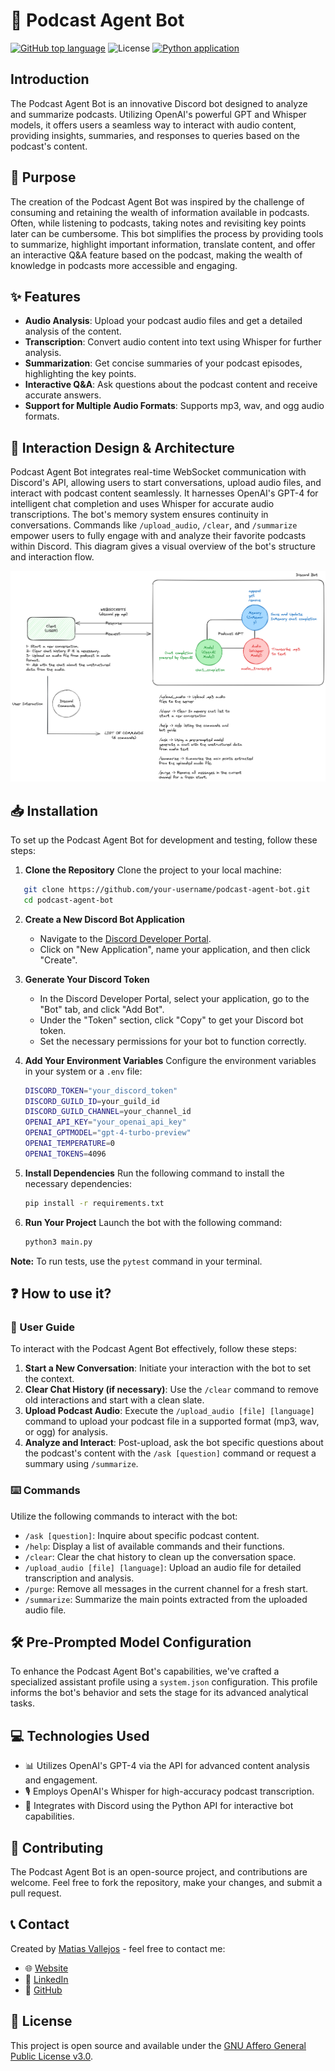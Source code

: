 # 🤖 Podcast Agent Bot

[![GitHub top language](https://img.shields.io/github/languages/top/matiasvallejosdev/podcast-agent-gpt-discord-bot-ai?color=1081c2)](https://github.com/matiasvallejosdev/podcast-agent-gpt-discord-bot-ai/search?l=c%23)
![License](https://img.shields.io/github/license/matiasvallejosdev/podcast-agent-gpt-discord-bot-ai?label=license&logo=github&color=f80&logoColor=fff)
[![Python application](https://github.com/matiasvallejosdev/podcast-agent-gpt-discord-bot-ai/actions/workflows/python-app.yml/badge.svg)](https://github.com/matiasvallejosdev/podcast-agent-gpt-discord-bot-ai/actions/workflows/python-app.yml)

## Introduction

The Podcast Agent Bot is an innovative Discord bot designed to analyze and summarize podcasts. Utilizing OpenAI's powerful GPT and Whisper models, it offers users a seamless way to interact with audio content, providing insights, summaries, and responses to queries based on the podcast's content.

## 🎯 Purpose

The creation of the Podcast Agent Bot was inspired by the challenge of consuming and retaining the wealth of information available in podcasts. Often, while listening to podcasts, taking notes and revisiting key points later can be cumbersome. This bot simplifies the process by providing tools to summarize, highlight important information, translate content, and offer an interactive Q&A feature based on the podcast, making the wealth of knowledge in podcasts more accessible and engaging.

## ✨ Features

- **Audio Analysis**: Upload your podcast audio files and get a detailed analysis of the content.
- **Transcription**: Convert audio content into text using Whisper for further analysis.
- **Summarization**: Get concise summaries of your podcast episodes, highlighting the key points.
- **Interactive Q&A**: Ask questions about the podcast content and receive accurate answers.
- **Support for Multiple Audio Formats**: Supports mp3, wav, and ogg audio formats.

## 🔧 Interaction Design & Architecture

Podcast Agent Bot integrates real-time WebSocket communication with Discord's API, allowing users to start conversations, upload audio files, and interact with podcast content seamlessly. It harnesses OpenAI's GPT-4 for intelligent chat completion and uses Whisper for accurate audio transcriptions. The bot's memory system ensures continuity in conversations. Commands like `/upload_audio`, `/clear`, and `/summarize` empower users to fully engage with and analyze their favorite podcasts within Discord. This diagram gives a visual overview of the bot's structure and interaction flow.

![Podcast Agent Bot Design System](docs/design-system.png)

## 📥 Installation

To set up the Podcast Agent Bot for development and testing, follow these steps:

1. **Clone the Repository**
   Clone the project to your local machine:

```bash
   git clone https://github.com/your-username/podcast-agent-bot.git
   cd podcast-agent-bot
```

2. **Create a New Discord Bot Application**
   - Navigate to the [Discord Developer Portal](https://discord.com/developers/applications).
   - Click on "New Application", name your application, and then click "Create".

3. **Generate Your Discord Token**
   - In the Discord Developer Portal, select your application, go to the "Bot" tab, and click "Add Bot".
   - Under the "Token" section, click "Copy" to get your Discord bot token.
   - Set the necessary permissions for your bot to function correctly.

4. **Add Your Environment Variables**
   Configure the environment variables in your system or a `.env` file:

   ```bash
   DISCORD_TOKEN="your_discord_token"
   DISCORD_GUILD_ID=your_guild_id
   DISCORD_GUILD_CHANNEL=your_channel_id
   OPENAI_API_KEY="your_openai_api_key"
   OPENAI_GPTMODEL="gpt-4-turbo-preview"
   OPENAI_TEMPERATURE=0
   OPENAI_TOKENS=4096
   ```

5. **Install Dependencies**
   Run the following command to install the necessary dependencies:

   ```bash
   pip install -r requirements.txt
   ```

6. **Run Your Project**
   Launch the bot with the following command:

   ```bash
   python3 main.py
   ```

**Note:** To run tests, use the `pytest` command in your terminal.

## ❓ How to use it?

### 📖 User Guide

To interact with the Podcast Agent Bot effectively, follow these steps:

1. **Start a New Conversation**: Initiate your interaction with the bot to set the context.
2. **Clear Chat History (if necessary)**: Use the `/clear` command to remove old interactions and start with a clean slate.
3. **Upload Podcast Audio**: Execute the `/upload_audio [file] [language]` command to upload your podcast file in a supported format (mp3, wav, or ogg) for analysis.
4. **Analyze and Interact**: Post-upload, ask the bot specific questions about the podcast's content with the `/ask [question]` command or request a summary using `/summarize`.

### ⌨️ Commands

Utilize the following commands to interact with the bot:

- `/ask [question]`: Inquire about specific podcast content.
- `/help`: Display a list of available commands and their functions.
- `/clear`: Clear the chat history to clean up the conversation space.
- `/upload_audio [file] [language]`: Upload an audio file for detailed transcription and analysis.
- `/purge`: Remove all messages in the current channel for a fresh start.
- `/summarize`: Summarize the main points extracted from the uploaded audio file.

## 🛠️ Pre-Prompted Model Configuration

To enhance the Podcast Agent Bot's capabilities, we've crafted a specialized assistant profile using a `system.json` configuration. This profile informs the bot's behavior and sets the stage for its advanced analytical tasks.

## 💻 Technologies Used

- 📊 Utilizes OpenAI's GPT-4 via the API for advanced content analysis and engagement.
- 🎙️ Employs OpenAI's Whisper for high-accuracy podcast transcription.
- 🤖 Integrates with Discord using the Python API for interactive bot capabilities.

## 🤝 Contributing

The Podcast Agent Bot is an open-source project, and contributions are welcome. Feel free to fork the repository, make your changes, and submit a pull request.

## 📞 Contact

Created by [Matias Vallejos](https://matiasvallejos.com/) - feel free to contact me:

- 🌐 [Website](https://matiasvallejos.com/)
- 🔗 [LinkedIn](https://linkedin.com/in/matiasvallejos/)
- 📁 [GitHub](https://github.com/matiasvallejosdev)

## 📄 License

This project is open source and available under the [GNU Affero General Public License v3.0](LICENSE).
